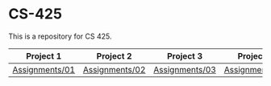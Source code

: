 # CS-425
This is a repository for CS 425.

| Project 1 | Project 2 | Project 3 | Project 4 | Project 5 |
| :-----: | ---- | :-----: | :------: | ------- |
| [Assignments/01](Assignments/01) | [Assignments/02](Assignments/02) | [Assignments/03](Assignments/03) | [Assignments/04](Assignments/04) | [Assignments/05](Assignments/05) |

